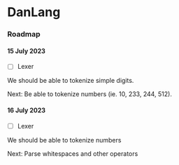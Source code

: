 # DanLang

### Roadmap

#### 15 July 2023

- [ ] Lexer

We should be able to tokenize simple digits.

Next: Be able to tokenize numbers (ie. 10, 233, 244, 512).

#### 16 July 2023

- [ ] Lexer

We should be able to tokenize numbers

Next: Parse whitespaces and other operators
